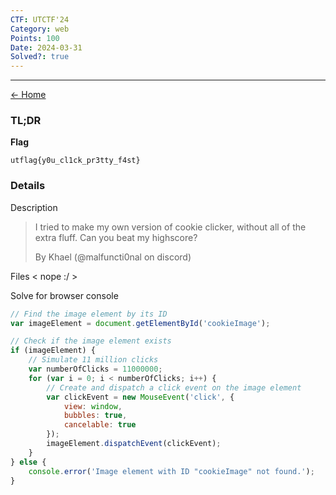 ```yaml
---
CTF: UTCTF'24
Category: web
Points: 100
Date: 2024-03-31
Solved?: true
---
```

----
[<- Home](../../)
### TL;DR

**Flag**

```
utflag{y0u_cl1ck_pr3tty_f4st}
```

### Details

Description

> I tried to make my own version of cookie clicker, without all of the extra fluff. Can you beat my highscore? 
> 
> 
> By Khael (@malfuncti0nal on discord)
>

Files
< nope :/ >

Solve for browser console

```js
// Find the image element by its ID
var imageElement = document.getElementById('cookieImage');

// Check if the image element exists
if (imageElement) {
    // Simulate 11 million clicks
    var numberOfClicks = 11000000;
    for (var i = 0; i < numberOfClicks; i++) {
        // Create and dispatch a click event on the image element
        var clickEvent = new MouseEvent('click', {
            view: window,
            bubbles: true,
            cancelable: true
        });
        imageElement.dispatchEvent(clickEvent);
    }
} else {
    console.error('Image element with ID "cookieImage" not found.');
}
```

